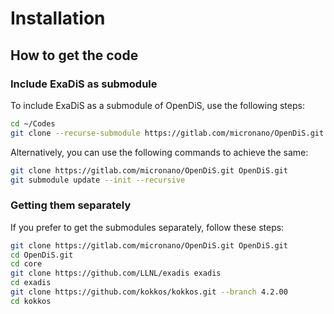 # Installation 

## How to get the code

### Include ExaDiS as submodule

To include ExaDiS as a submodule of OpenDiS, use the following steps:

```bash
cd ~/Codes
git clone --recurse-submodule https://gitlab.com/micronano/OpenDiS.git OpenDiS.git
```

Alternatively, you can use the following commands to achieve the same:

```bash
git clone https://gitlab.com/micronano/OpenDiS.git OpenDiS.git
git submodule update --init --recursive
```

### Getting them separately

If you prefer to get the submodules separately, follow these steps:

```bash
git clone https://gitlab.com/micronano/OpenDiS.git OpenDiS.git
cd OpenDiS.git
cd core
git clone https://github.com/LLNL/exadis exadis
cd exadis
git clone https://github.com/kokkos/kokkos.git --branch 4.2.00
cd kokkos
```

